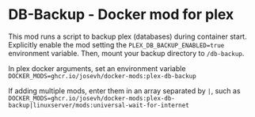 # DB-Backup - Docker mod for plex

This mod runs a script to backup plex (databases) during container start.
Explicitly enable the mod setting the `PLEX_DB_BACKUP_ENABLED=true` environment
variable. Then, mount your backup directory to `/db-backup`.

In plex docker arguments, set an environment variable `DOCKER_MODS=ghcr.io/josevh/docker-mods:plex-db-backup`

If adding multiple mods, enter them in an array separated by `|`, such as `DOCKER_MODS=ghcr.io/josevh/docker-mods:plex-db-backup|linuxserver/mods:universal-wait-for-internet`
